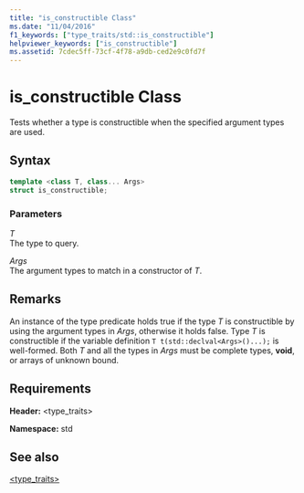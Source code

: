```yaml
---
title: "is_constructible Class"
ms.date: "11/04/2016"
f1_keywords: ["type_traits/std::is_constructible"]
helpviewer_keywords: ["is_constructible"]
ms.assetid: 7cdec5ff-73cf-4f78-a9db-ced2e9c0fd7f
---
```

# is_constructible Class

Tests whether a type is constructible when the specified argument types are used.

## Syntax

```cpp
template <class T, class... Args>
struct is_constructible;
```

### Parameters

*T*\
The type to query.

*Args*\
The argument types to match in a constructor of *T*.

## Remarks

An instance of the type predicate holds true if the type *T* is constructible by using the argument types in *Args*, otherwise it holds false. Type *T* is constructible if the variable definition `T t(std::declval<Args>()...);` is well-formed. Both *T* and all the types in *Args* must be complete types, **void**, or arrays of unknown bound.

## Requirements

**Header:** \<type_traits>

**Namespace:** std

## See also

[<type_traits>](../standard-library/type-traits.md)
